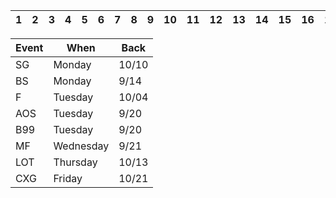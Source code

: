 
|  1 |  2 |  3 |  4 |  5 |  6 |  7 |  8 |  9 | 10 | 11 | 12 | 13 | 14 | 15 | 16 | 17 | 18 | 19 | 20 | 21 | 22 | 23 |
|----|----|----|----|----|----|----|----|----|----|----|----|----|----|----|----|----|----|----|----|----|----|----|


| Event | When      | Back  |
|-------|-----------|-------|
| SG    | Monday    | 10/10 |
| BS    | Monday    |  9/14 |
| F     | Tuesday   | 10/04 |
| AOS   | Tuesday   |  9/20 |
| B99   | Tuesday   |  9/20 |
| MF    | Wednesday |  9/21 |
| LOT   | Thursday  | 10/13 |
| CXG   | Friday    | 10/21 |
